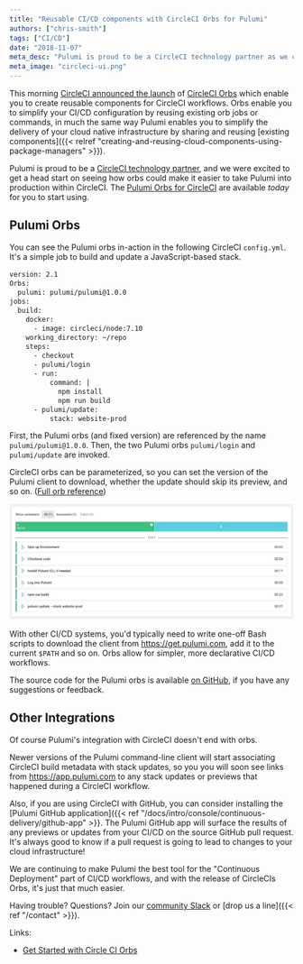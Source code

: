 ```yaml
---
title: "Reusable CI/CD components with CircleCI Orbs for Pulumi"
authors: ["chris-smith"]
tags: ["CI/CD"]
date: "2018-11-07"
meta_desc: "Pulumi is proud to be a CircleCI technology partner as we continue to make Pulumi the best tool for CI/CD workflows. This blog post showcases Pulumi Orbs with CircleCI, using a simple job to build and update a JavaScript-based stack."
meta_image: "circleci-ui.png"
---
```



This morning [CircleCI announced the launch](https://circleci.com/blog/announcing-orbs-technology-partner-program/)
of [CircleCI Orbs](https://circleci.com/orbs/) which enable you to
create reusable components for CircleCI workflows. Orbs enable you to
simplify your CI/CD configuration by reusing existing orb jobs or
commands, in much the same way Pulumi enables you to simplify the
delivery of your cloud native infrastructure by sharing and reusing
[existing components]({{< relref "creating-and-reusing-cloud-components-using-package-managers" >}}).

Pulumi is proud to be a [CircleCI technology partner](https://circleci.com/partners/), and we were excited to get a
head start on seeing how orbs could make it easier to take Pulumi into
production within CircleCI. The [Pulumi Orbs for CircleCI](https://circleci.com/orbs/registry/orb/pulumi/pulumi) are
available *today* for you to start using.
<!--more-->

## Pulumi Orbs

You can see the Pulumi orbs in-action in the following CircleCI
`config.yml`. It's a simple job to build and update a JavaScript-based
stack.

    version: 2.1
    Orbs:
      pulumi: pulumi/pulumi@1.0.0
    jobs:
      build:
        docker:
          - image: circleci/node:7.10
        working_directory: ~/repo
        steps:
          - checkout
          - pulumi/login
          - run:
              command: |
                npm install
                npm run build
          - pulumi/update:
              stack: website-prod

First, the Pulumi orbs (and fixed version) are referenced by the name
`pulumi/pulumi@1.0.0`. Then, the two Pulumi orbs `pulumi/login` and
`pulumi/update` are invoked.

CircleCI orbs can be parameterized, so you can set the version of the
Pulumi client to download, whether the update should skip its preview,
and so on. ([Full orb reference](https://github.com/pulumi/circleci#orb-reference))

![circleci ui](./circleci-ui.png)

With other CI/CD systems, you'd typically need to write one-off Bash
scripts to download the client from <https://get.pulumi.com>, add it to
the current `$PATH` and so on. Orbs allow for simpler, more declarative
CI/CD workflows.

The source code for the Pulumi orbs is available [on GitHub](https://github.com/pulumi/circleci),
if you have any suggestions or feedback.

## Other Integrations

Of course Pulumi's integration with CircleCI doesn't end with orbs.

Newer versions of the Pulumi command-line client will start associating
CircleCI build metadata with stack updates, so you you will soon see
links from <https://app.pulumi.com> to any stack updates or previews
that happened during a CircleCI workflow.

Also, if you are using CircleCI with GitHub, you can consider installing
the
[Pulumi GitHub application]({{< ref "/docs/intro/console/continuous-delivery/github-app" >}}. The Pulumi
GitHub app will surface the results of any previews or updates from your
CI/CD on the source GitHub pull request. It's always good to know if a
pull request is going to lead to changes to your cloud infrastructure!

We are continuing to make Pulumi the best tool for the "Continuous
Deployment" part of CI/CD workflows, and with the release of CircleCIs
Orbs, it's just that much easier.


Having trouble? Questions? Join our [community Slack](https://slack.pulumi.com/)
or [drop us a line]({{< ref "/contact" >}}).

Links:

-   [Get Started with Circle CI Orbs](https://circleci.com/orbs/)

